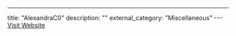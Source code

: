 ---
title: "AlexandraC0"
description: ""
external_category: "Miscellaneous"
---[Visit Website](https://github.com/AlexandraC0)

